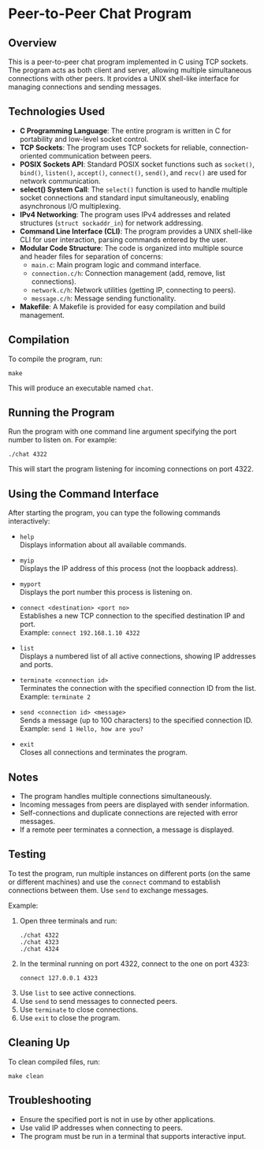# Peer-to-Peer Chat Program

## Overview
This is a peer-to-peer chat program implemented in C using TCP sockets. The program acts as both client and server, allowing multiple simultaneous connections with other peers. It provides a UNIX shell-like interface for managing connections and sending messages.

## Technologies Used

- **C Programming Language**: The entire program is written in C for portability and low-level socket control.
- **TCP Sockets**: The program uses TCP sockets for reliable, connection-oriented communication between peers.
- **POSIX Sockets API**: Standard POSIX socket functions such as `socket()`, `bind()`, `listen()`, `accept()`, `connect()`, `send()`, and `recv()` are used for network communication.
- **select() System Call**: The `select()` function is used to handle multiple socket connections and standard input simultaneously, enabling asynchronous I/O multiplexing.
- **IPv4 Networking**: The program uses IPv4 addresses and related structures (`struct sockaddr_in`) for network addressing.
- **Command Line Interface (CLI)**: The program provides a UNIX shell-like CLI for user interaction, parsing commands entered by the user.
- **Modular Code Structure**: The code is organized into multiple source and header files for separation of concerns:
  - `main.c`: Main program logic and command interface.
  - `connection.c/h`: Connection management (add, remove, list connections).
  - `network.c/h`: Network utilities (getting IP, connecting to peers).
  - `message.c/h`: Message sending functionality.
- **Makefile**: A Makefile is provided for easy compilation and build management.

## Compilation
To compile the program, run:
```
make
```
This will produce an executable named `chat`.

## Running the Program
Run the program with one command line argument specifying the port number to listen on. For example:
```
./chat 4322
```
This will start the program listening for incoming connections on port 4322.

## Using the Command Interface
After starting the program, you can type the following commands interactively:

- `help`  
  Displays information about all available commands.

- `myip`  
  Displays the IP address of this process (not the loopback address).

- `myport`  
  Displays the port number this process is listening on.

- `connect <destination> <port no>`  
  Establishes a new TCP connection to the specified destination IP and port.  
  Example: `connect 192.168.1.10 4322`

- `list`  
  Displays a numbered list of all active connections, showing IP addresses and ports.

- `terminate <connection id>`  
  Terminates the connection with the specified connection ID from the list.  
  Example: `terminate 2`

- `send <connection id> <message>`  
  Sends a message (up to 100 characters) to the specified connection ID.  
  Example: `send 1 Hello, how are you?`

- `exit`  
  Closes all connections and terminates the program.

## Notes
- The program handles multiple connections simultaneously.
- Incoming messages from peers are displayed with sender information.
- Self-connections and duplicate connections are rejected with error messages.
- If a remote peer terminates a connection, a message is displayed.

## Testing
To test the program, run multiple instances on different ports (on the same or different machines) and use the `connect` command to establish connections between them. Use `send` to exchange messages.

Example:
1. Open three terminals and run:
   ```
   ./chat 4322
   ./chat 4323
   ./chat 4324
   ```
2. In the terminal running on port 4322, connect to the one on port 4323:
   ```
   connect 127.0.0.1 4323
   ```
3. Use `list` to see active connections.
4. Use `send` to send messages to connected peers.
5. Use `terminate` to close connections.
6. Use `exit` to close the program.

## Cleaning Up
To clean compiled files, run:
```
make clean
```

## Troubleshooting
- Ensure the specified port is not in use by other applications.
- Use valid IP addresses when connecting to peers.
- The program must be run in a terminal that supports interactive input.
